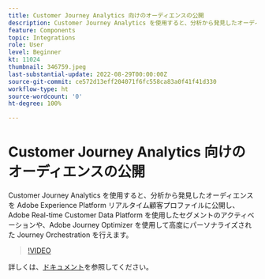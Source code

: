 ```yaml
---
title: Customer Journey Analytics 向けのオーディエンスの公開
description: Customer Journey Analytics を使用すると、分析から発見したオーディエンスを Adobe Experience Platform リアルタイム顧客プロファイルに公開し、Adobe Real-time Customer Data Platform を使用したセグメントのアクティベーションや、Adobe Journey Optimizer を使用して高度にパーソナライズされた Journey Orchestration を行えます。（60～160 文字で指定しますが、297 文字です）
feature: Components
topic: Integrations
role: User
level: Beginner
kt: 11024
thumbnail: 346759.jpeg
last-substantial-update: 2022-08-29T00:00:00Z
source-git-commit: ce572d13eff204071f6fc558ca83a0f41f41d330
workflow-type: ht
source-wordcount: '0'
ht-degree: 100%

---
```



# Customer Journey Analytics 向けのオーディエンスの公開

Customer Journey Analytics を使用すると、分析から発見したオーディエンスを Adobe Experience Platform リアルタイム顧客プロファイルに公開し、Adobe Real-time Customer Data Platform を使用したセグメントのアクティベーションや、Adobe Journey Optimizer を使用して高度にパーソナライズされた Journey Orchestration を行えます。

>[!VIDEO](https://video.tv.adobe.com/v/346759/?quality=12&learn=on)

詳しくは、[ドキュメント](https://experienceleague.adobe.com/docs/analytics-platform/using/cja-components/audiences/audiences-overview.html?lang=ja)を参照してください。

